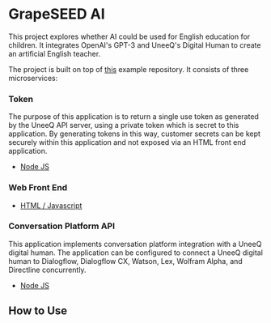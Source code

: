 # GrapeSEED AI
This project explores whether AI could be used for English education for children.
It integrates OpenAI's GPT-3 and UneeQ's Digital Human to create an artificial English teacher.

The project is built on top of [this](https://gitlab.com/uneeq-oss/examples/tree/master) example repository. It consists of three microservices:

### Token
The purpose of this application is to return a single use token as generated by the UneeQ API server, using a private
token which is secret to this application. By generating tokens in this way, customer secrets can be kept securely
within this application and not exposed via an HTML front end application.
- [Node JS](https://github.com/Mattegray/grapeseed-ai/tree/main/token/node)

### Web Front End
- [HTML / Javascript](https://github.com/Mattegray/grapeseed-ai/tree/main/web/node)

### Conversation Platform API
This application implements conversation platform integration with a UneeQ digital human. The application can be configured to connect a UneeQ digital human to Dialogflow, Dialogflow CX, Watson, Lex, Wolfram Alpha, and Directline concurrently.
- [Node JS](https://github.com/Mattegray/grapeseed-ai/tree/main/conversation/node)

## How to Use

